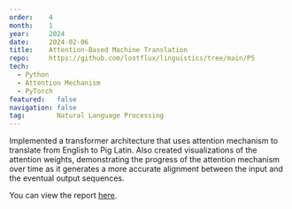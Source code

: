 ```yaml
---
order:    4
month:    1
year:     2024
date:     2024-02-06
title:    Attention-Based Machine Translation
repo:     https://github.com/lostflux/linguistics/tree/main/P5
tech:
  - Python
  - Attention Mechanism
  - PyTorch
featured:   false
navigation: false
tag:        Natural Language Processing
---
```


Implemented a transformer architecture that uses
attention mechanism to translate from English to Pig Latin.
Also created visualizations of the attention weights,
demonstrating the progress of the attention mechanism over time
as it generates a more accurate alignment between the input and
the eventual output sequences.

You can view the report [here][report].

[report]:       https://github.com/lostflux/linguistics/blob/main/P4/report/00.report.pdf
